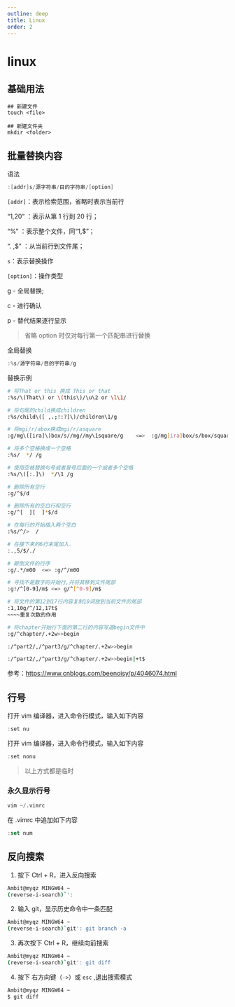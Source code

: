 ```yaml
---
outline: deep
title: Linux
order: 2
---
```


# linux

## 基础用法

```shell
## 新建文件
touch <file>

## 新建文件夹
mkdir <folder>
```

## 批量替换内容

语法

```v
:[addr]s/源字符串/目的字符串/[option]
```

`[addr]`：表示检索范围，省略时表示当前行

“1,20” ：表示从第 1 行到 20 行；

“%” ：表示整个文件，同“1,$”；

“. ,$” ：从当前行到文件尾；

`s`：表示替换操作

`[option]`：操作类型

g - 全局替换;

c - 进行确认

p - 替代结果逐行显示

> 省略 option 时仅对每行第一个匹配串进行替换

全局替换

```v
:%s/源字符串/目的字符串/g
```

替换示例

```bash
# 将That or this 换成 This or that
:%s/\(That\) or \(this\)/\u\2 or \l\1/

# 将句尾的child换成children
:%s/child\([ ,.;!:?]\)/children\1/g

# 将mgi/r/abox换成mgi/r/asquare
:g/mg\([ira]\)box/s//mg//my\1square/g    <=>  :g/mg[ira]box/s/box/square/g

# 将多个空格换成一个空格
:%s/  */ /g

# 使用空格替换句号或者冒号后面的一个或者多个空格
:%s/\([:.]\)  */\1 /g

# 删除所有空行
:g/^$/d

# 删除所有的空白行和空行
:g/^[  ][  ]*$/d

# 在每行的开始插入两个空白
:%s/^/>  /

# 在接下来的6行末尾加入.
:.,5/$/./

# 颠倒文件的行序
:g/.*/m0O  <=> :g/^/m0O

# 寻找不是数字的开始行,并将其移到文件尾部
:g!/^[0-9]/m$ <=> g/^[^0-9]/m$

# 将文件的第12到17行内容复制10词放到当前文件的尾部
:1,10g/^/12,17t$
~~~~重复次数的作用

# 将chapter开始行下面的第二行的内容写道begin文件中
:g/^chapter/.+2w>>begin

:/^part2/,/^part3/g/^chapter/.+2w>>begin

:/^part2/,/^part3/g/^chapter/.+2w>>begin|+t$
```

参考：https://www.cnblogs.com/beenoisy/p/4046074.html

## 行号

打开 vim 编译器，进入命令行模式，输入如下内容

```v
:set nu
```

打开 vim 编译器，进入命令行模式，输入如下内容

```v
:set nonu
```

> 以上方式都是临时

### 永久显示行号

```v
vim ~/.vimrc
```

在 .vimrc 中追加如下内容

```js
:set num
```

## 反向搜索

1. 按下 Ctrl + R，进入反向搜索

```bash
Ambit@myqz MINGW64 ~
(reverse-i-search)`':
```

2. 输入 git，显示历史命令中一条匹配

```bash
Ambit@myqz MINGW64 ~
(reverse-i-search)`git': git branch -a
```

3. 再次按下 Ctrl + R，继续向前搜索

```bash
Ambit@myqz MINGW64 ~
(reverse-i-search)`git': git diff
```

4. 按下 右方向键（`->`）或 `esc` ,退出搜索模式

```bash
Ambit@myqz MINGW64 ~
$ git diff
```
